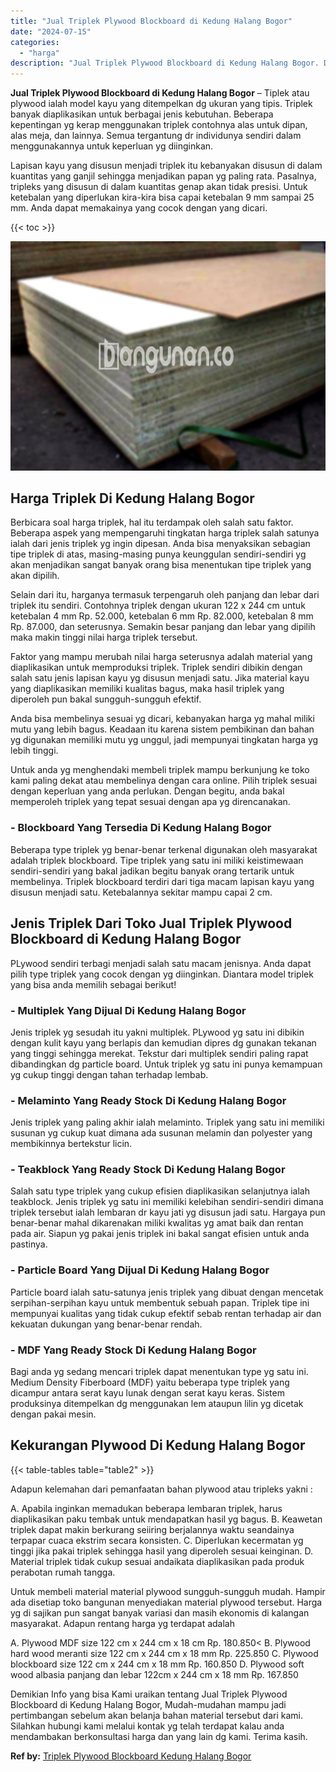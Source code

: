 ```yaml
---
title: "Jual Triplek Plywood Blockboard di Kedung Halang Bogor"
date: "2024-07-15"
categories: 
  - "harga"
description: "Jual Triplek Plywood Blockboard di Kedung Halang Bogor. Demikian Info yang bisa Kami uraikan tentang Jual Triplek Plywood Blockboard di Kedung Halang Bogor,..."
---
```


**Jual Triplek Plywood Blockboard di Kedung Halang Bogor** – Tiplek atau plywood ialah model kayu yang ditempelkan dg ukuran yang tipis. Triplek banyak diaplikasikan untuk berbagai jenis kebutuhan. Beberapa kepentingan yg kerap menggunakan triplek contohnya alas untuk dipan, alas meja, dan lainnya. Semua tergantung dr individunya sendiri dalam menggunakannya untuk keperluan yg diinginkan.

Lapisan kayu yang disusun menjadi triplek itu kebanyakan disusun di dalam kuantitas yang ganjil sehingga menjadikan papan yg paling rata. Pasalnya, tripleks yang disusun di dalam kuantitas genap akan tidak presisi. Untuk ketebalan yang diperlukan kira-kira bisa capai ketebalan 9 mm sampai 25 mm. Anda dapat memakainya yang cocok dengan yang dicari.

{{< toc >}}

![Jual Triplek Plywood Blockboard di Kedung Halang Bogor](/images/jual-triplek-murah-29.png)

## Harga Triplek Di Kedung Halang Bogor

Berbicara soal harga triplek, hal itu terdampak oleh salah satu faktor. Beberapa aspek yang mempengaruhi tingkatan harga triplek salah satunya ialah dari jenis triplek yg ingin dipesan. Anda bisa menyaksikan sebagian tipe triplek di atas, masing-masing punya keunggulan sendiri-sendiri yg akan menjadikan sangat banyak orang bisa menentukan tipe triplek yang akan dipilih.

Selain dari itu, harganya termasuk terpengaruh oleh panjang dan lebar dari triplek itu sendiri. Contohnya triplek dengan ukuran 122 x 244 cm untuk ketebalan 4 mm Rp. 52.000, ketebalan 6 mm Rp. 82.000, ketebalan 8 mm Rp. 87.000, dan seterusnya. Semakin besar panjang dan lebar yang dipilih maka makin tinggi nilai harga triplek tersebut.

Faktor yang mampu merubah nilai harga seterusnya adalah material yang diaplikasikan untuk memproduksi triplek. Triplek sendiri dibikin dengan salah satu jenis lapisan kayu yg disusun menjadi satu. Jika material kayu yang diaplikasikan memiliki kualitas bagus, maka hasil triplek yang diperoleh pun bakal sungguh-sungguh efektif.

Anda bisa membelinya sesuai yg dicari, kebanyakan harga yg mahal miliki mutu yang lebih bagus. Keadaan itu karena sistem pembikinan dan bahan yg digunakan memiliki mutu yg unggul, jadi mempunyai tingkatan harga yg lebih tinggi.

Untuk anda yg menghendaki membeli triplek mampu berkunjung ke toko kami paling dekat atau membelinya dengan cara online. Pilih triplek sesuai dengan keperluan yang anda perlukan. Dengan begitu, anda bakal memperoleh triplek yang tepat sesuai dengan apa yg direncanakan.

### \- Blockboard Yang Tersedia Di Kedung Halang Bogor

Beberapa type triplek yg benar-benar terkenal digunakan oleh masyarakat adalah triplek blockboard. Tipe triplek yang satu ini miliki keistimewaan sendiri-sendiri yang bakal jadikan begitu banyak orang tertarik untuk membelinya. Triplek blockboard terdiri dari tiga macam lapisan kayu yang disusun menjadi satu. Ketebalannya sekitar mampu capai 2 cm.

## Jenis Triplek Dari Toko Jual Triplek Plywood Blockboard di Kedung Halang Bogor

PLywood sendiri terbagi menjadi salah satu macam jenisnya. Anda dapat pilih type triplek yang cocok dengan yg diinginkan. Diantara model triplek yang bisa anda memilih sebagai berikut!

### \- Multiplek Yang Dijual Di Kedung Halang Bogor

Jenis triplek yg sesudah itu yakni multiplek. PLywood yg satu ini dibikin dengan kulit kayu yang berlapis dan kemudian dipres dg gunakan tekanan yang tinggi sehingga merekat. Tekstur dari multiplek sendiri paling rapat dibandingkan dg particle board. Untuk triplek yg satu ini punya kemampuan yg cukup tinggi dengan tahan terhadap lembab.

### \- Melaminto Yang Ready Stock Di Kedung Halang Bogor

Jenis triplek yang paling akhir ialah melaminto. Triplek yang satu ini memiliki susunan yg cukup kuat dimana ada susunan melamin dan polyester yang membikinnya bertekstur licin.

### \- Teakblock Yang Ready Stock Di Kedung Halang Bogor

Salah satu type triplek yang cukup efisien diaplikasikan selanjutnya ialah teakblock. Jenis triplek yg satu ini memiliki kelebihan sendiri-sendiri dimana triplek tersebut ialah lembaran dr kayu jati yg disusun jadi satu. Hargaya pun benar-benar mahal dikarenakan miliki kwalitas yg amat baik dan rentan pada air. Siapun yg pakai jenis triplek ini bakal sangat efisien untuk anda pastinya.

### \- Particle Board Yang Dijual Di Kedung Halang Bogor

Particle board ialah satu-satunya jenis triplek yang dibuat dengan mencetak serpihan-serpihan kayu untuk membentuk sebuah papan. Triplek tipe ini mempunyai kualitas yang tidak cukup efektif sebab rentan terhadap air dan kekuatan dukungan yang benar-benar rendah.

### \- MDF Yang Ready Stock Di Kedung Halang Bogor

Bagi anda yg sedang mencari triplek dapat menentukan type yg satu ini. Medium Density Fiberboard (MDF) yaitu beberapa type triplek yang dicampur antara serat kayu lunak dengan serat kayu keras. Sistem produksinya ditempelkan dg menggunakan lem ataupun lilin yg dicetak dengan pakai mesin.

## Kekurangan Plywood Di Kedung Halang Bogor

{{< table-tables table="table2" >}}

Adapun kelemahan dari pemanfaatan bahan plywood atau tripleks yakni :

A. Apabila inginkan memadukan beberapa lembaran triplek, harus diaplikasikan paku tembak untuk mendapatkan hasil yg bagus. B. Keawetan triplek dapat makin berkurang seiiring berjalannya waktu seandainya terpapar cuaca ekstrim secara konsisten. C. Diperlukan kecermatan yg tinggi jika pakai triplek sehingga hasil yang diperoleh sesuai keinginan. D. Material triplek tidak cukup sesuai andaikata diaplikasikan pada produk perabotan rumah tangga.

Untuk membeli material material plywood sungguh-sungguh mudah. Hampir ada disetiap toko bangunan menyediakan material plywood tersebut. Harga yg di sajikan pun sangat banyak variasi dan masih ekonomis di kalangan masyarakat. Adapun rentang harga yg terdapat adalah

A. Plywood MDF size 122 cm x 244 cm x 18 cm Rp. 180.850< B. Plywood hard wood meranti size 122 cm x 244 cm x 18 mm Rp. 225.850 C. Plywood blockboard size 122 cm x 244 cm x 18 mm Rp. 160.850 D. Plywood soft wood albasia panjang dan lebar 122cm x 244 cm x 18 mm Rp. 167.850

Demikian Info yang bisa Kami uraikan tentang Jual Triplek Plywood Blockboard di Kedung Halang Bogor, Mudah-mudahan mampu jadi pertimbangan sebelum akan belanja bahan material tersebut dari kami. Silahkan hubungi kami melalui kontak yg telah terdapat kalau anda mendambakan berkonsultasi harga dan yang lain dg kami. Terima kasih.

**Ref by:** [Triplek Plywood Blockboard Kedung Halang Bogor](https://id.wikipedia.org/wiki/Triplek)
